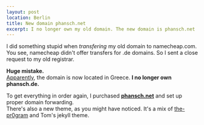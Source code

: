 ```yaml
---
layout: post
location: Berlin
title: New domain phansch.net
excerpt: I no longer own my old domain. The new domain is phansch.net
---
```

I did something stupid when *transfering* my old domain to namecheap.com. 
You see, namecheap didn't offer transfers for .de domains. So I sent a close request to my old registrar.

**Huge mistake.**  
[Apparently](http://www.viewdns.info/whois/?domain=phansch.de), the domain is now located in Greece.
**I no longer own phansch.de.** 

To get everything in order again, I purchased **[phansch.net](http://phansch.net)** and set up proper domain forwarding.  
There's also a new theme, as you might have noticed. It's a mix of [the-pr0gram](http://layouts-the.me.s3-website-us-east-1.amazonaws.com/themes/the-program/) and Tom's jekyll theme.
